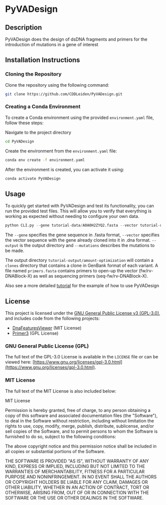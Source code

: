 # PyVADesign

## Description
PyVADesign does the design of dsDNA fragments and primers for the introduction of mutations in a gene of interest

## Installation Instructions

### Cloning the Repository

Clone the repository using the following command:

```bash
git clone https://github.com/CDDLeiden/PyVADesign.git
```

### Creating a Conda Environment

To create a Conda environment using the provided ```environment.yaml``` file, follow these steps:

Navigate to the project directory

```bash
cd PyVADesign
```

Create the environment from the ```environment.yaml``` file:

```bash
conda env create -f environment.yaml
```

After the environment is created, you can activate it using:

```bash
conda activate PyVADesign
```

## Usage

To quickly get started with PyVADesign and test its functionality, you can run the provided test files. This will allow you to verify that everything is working as expected without needing to configure your own data.

```python
python CLI.py --gene tutorial-data/A0A0H2ZYQ2.fasta --vector tutorial-data/pACE_mmpL3-Mav.dna --mutations tutorial-data/mutations.txt --output tutorial-output/amount-optimization
```

The ```--gene``` specifies the gene sequence in .fasta format, ```--vector``` specifies the vector sequence with the gene already cloned into it in .dna format. ```--output``` is the output directory and ```--mutations``` describes the mutations to be made.

The output directory ```tutorial-output/amount-optimization``` will contain a ```clones``` directory that contains a clone in GenBank format of each variant. A file named ```primers.fasta``` contains primers to open-up the vector (fw/rv-DNABlock-X) as well as sequencing primers (seq-fw/rv-DNABlock-X).

Also see a more detailed [tutorial]() for the example of how to use PyVADesign

## License

This project is licensed under the [GNU General Public License v3 (GPL-3.0)](LICENSE), and includes code from the following projects:

- [DnaFeaturesViewer](https://edinburgh-genome-foundry.github.io/DnaFeaturesViewer/) (MIT License)
- [Primer3](https://github.com/primer3-org/primer3) (GPL License)

### GNU General Public License (GPL)
The full text of the GPL-3.0 License is available in the `LICENSE` file or can be viewed here: [https://www.gnu.org/licenses/gpl-3.0.html](https://www.gnu.org/licenses/gpl-3.0.html).

### MIT License
The full text of the MIT License is also included below:

MIT License

Permission is hereby granted, free of charge, to any person obtaining a copy
of this software and associated documentation files (the "Software"), to deal
in the Software without restriction, including without limitation the rights
to use, copy, modify, merge, publish, distribute, sublicense, and/or sell
copies of the Software, and to permit persons to whom the Software is
furnished to do so, subject to the following conditions:

The above copyright notice and this permission notice shall be included in all
copies or substantial portions of the Software.

THE SOFTWARE IS PROVIDED "AS IS", WITHOUT WARRANTY OF ANY KIND, EXPRESS OR
IMPLIED, INCLUDING BUT NOT LIMITED TO THE WARRANTIES OF MERCHANTABILITY,
FITNESS FOR A PARTICULAR PURPOSE AND NONINFRINGEMENT. IN NO EVENT SHALL THE
AUTHORS OR COPYRIGHT HOLDERS BE LIABLE FOR ANY CLAIM, DAMAGES OR OTHER
LIABILITY, WHETHER IN AN ACTION OF CONTRACT, TORT OR OTHERWISE, ARISING FROM,
OUT OF OR IN CONNECTION WITH THE SOFTWARE OR THE USE OR OTHER DEALINGS IN THE
SOFTWARE.




